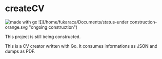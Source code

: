 # createCV

![](https://img.shields.io/badge/Made%20with-Go-1f425f.svg "made with go")
![](/home/fukaraca/Documents/status-under construction-orange.svg "ongoing construction")

This project is still being constructed. 


This is a CV creator written with Go. It consumes informations as JSON and dumps as PDF. 
